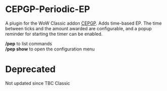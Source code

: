 # CEPGP-Periodic-EP

A plugin for the WoW Classic addon [CEPGP](https://github.com/Alumian/CEPGP-Retail). Adds time-based EP. The time between ticks and the amount awarded are configurable, and a popup reminder for starting the timer can be enabled.

**/pep** to list commands  
**/pep show** to open the configuration menu

# Deprecated
Not updated since TBC Classic
